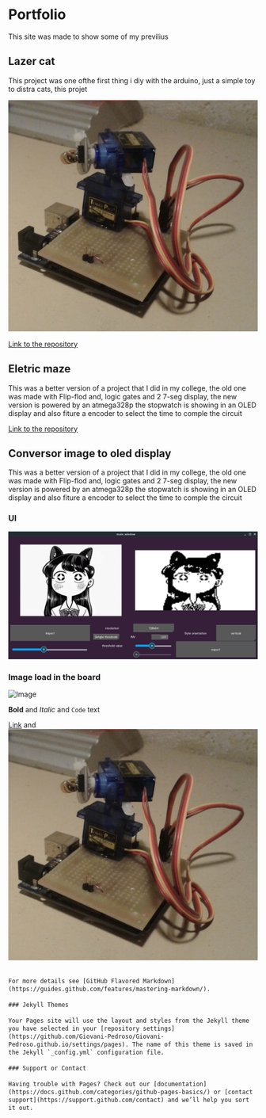 # Portfolio

This site was made to show some of my previlius 
## Lazer cat

 This project was one ofthe first thing i diy with the arduino, just a simple toy to distra cats, this projet 
 
 ![Image](https://github.com/Giovani-Pedroso/laser_cat/blob/main/Images/laser.jpeg)
 
 [Link to the repository](https://github.com/Giovani-Pedroso/laser_cat/) 


## Eletric maze

This was a better version of a project that I did in my college, the old one was made with Flip-flod and, logic gates
and 2 7-seg display, the new version is powered by an atmega328p the stopwatch is showing in an OLED display and also fiture a encoder to select the time to comple the circuit

[Link to the repository](https://github.com/Giovani-Pedroso/electric-labyrinth) 

## Conversor image to oled display

This was a better version of a project that I did in my college, the old one was made with Flip-flod and, logic gates
and 2 7-seg display, the new version is powered by an atmega328p the stopwatch is showing in an OLED display and also fiture a encoder to select the time to comple the circuit


### UI 

 ![Image](https://github.com/Giovani-Pedroso/Converter-of-images-and-videos-to-128-x-64-display/blob/main/main_screen%20.png)
 
 ### Image load in the board
 
 ![Image](https://github.com/Giovani-Pedroso/Converter-of-images-and-videos-to-128-x-64-display/blob/main/project%20demo.gif) 

**Bold** and _Italic_ and `Code` text

[Link](url) and ![Image](https://github.com/Giovani-Pedroso/Giovani-Pedroso.github.io/blob/main/laser.jpeg)
```

For more details see [GitHub Flavored Markdown](https://guides.github.com/features/mastering-markdown/).

### Jekyll Themes

Your Pages site will use the layout and styles from the Jekyll theme you have selected in your [repository settings](https://github.com/Giovani-Pedroso/Giovani-Pedroso.github.io/settings/pages). The name of this theme is saved in the Jekyll `_config.yml` configuration file.

### Support or Contact

Having trouble with Pages? Check out our [documentation](https://docs.github.com/categories/github-pages-basics/) or [contact support](https://support.github.com/contact) and we’ll help you sort it out.
